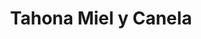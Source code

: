 ---
title: "Tahona Miel y Canela"
url: /aldeamayor-de-san-martin/tahona-miel-y-canela/
shop: Bäckerei
---